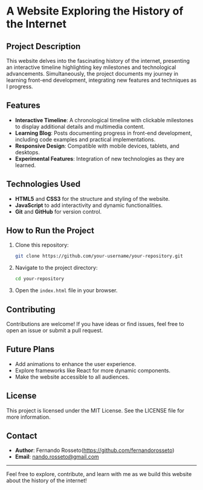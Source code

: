 # A Website Exploring the History of the Internet

## Project Description
This website delves into the fascinating history of the internet, presenting an interactive timeline highlighting key milestones and technological advancements. Simultaneously, the project documents my journey in learning front-end development, integrating new features and techniques as I progress.

## Features
- **Interactive Timeline**: A chronological timeline with clickable milestones to display additional details and multimedia content.
- **Learning Blog**: Posts documenting progress in front-end development, including code examples and practical implementations.
- **Responsive Design**: Compatible with mobile devices, tablets, and desktops.
- **Experimental Features**: Integration of new technologies as they are learned.

## Technologies Used
- **HTML5** and **CSS3** for the structure and styling of the website.
- **JavaScript** to add interactivity and dynamic functionalities.
- **Git** and **GitHub** for version control.

## How to Run the Project
1. Clone this repository:
   ```bash
   git clone https://github.com/your-username/your-repository.git
   ```
2. Navigate to the project directory:
   ```bash
   cd your-repository
   ```
3. Open the `index.html` file in your browser.

## Contributing
Contributions are welcome! If you have ideas or find issues, feel free to open an issue or submit a pull request.

## Future Plans
- Add animations to enhance the user experience.
- Explore frameworks like React for more dynamic components.
- Make the website accessible to all audiences.

## License
This project is licensed under the MIT License. See the LICENSE file for more information.

## Contact
- **Author**: Fernando Rosseto(https://github.com/fernandorosseto)
- **Email**: nando.rosseto@gmail.com

---
Feel free to explore, contribute, and learn with me as we build this website about the history of the internet!

